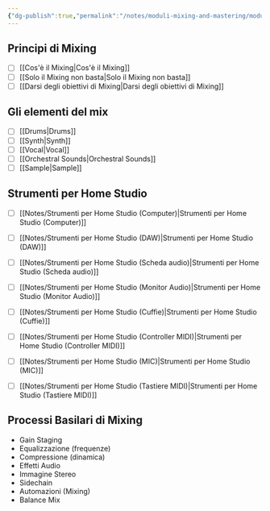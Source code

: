 ```yaml
---
{"dg-publish":true,"permalink":"/notes/moduli-mixing-and-mastering/modulo-introduzione-al-mixing/"}
---
```



## Principi di Mixing

- [ ] [[Cos'è il Mixing\|Cos'è il Mixing]]
- [ ] [[Solo il Mixing non basta\|Solo il Mixing non basta]]
- [ ] [[Darsi degli obiettivi di Mixing\|Darsi degli obiettivi di Mixing]]

## Gli elementi del mix

- [ ] [[Drums\|Drums]]
- [ ] [[Synth\|Synth]]
- [ ] [[Vocal\|Vocal]]
- [ ] [[Orchestral Sounds\|Orchestral Sounds]]
- [ ] [[Sample\|Sample]]

## Strumenti per Home Studio

- [ ] [[Notes/Strumenti per Home Studio (Computer)\|Strumenti per Home Studio (Computer)]]
- [ ] [[Notes/Strumenti per Home Studio (DAW)\|Strumenti per Home Studio (DAW)]]
- [ ] [[Notes/Strumenti per Home Studio (Scheda audio)\|Strumenti per Home Studio (Scheda audio)]]
- [ ] [[Notes/Strumenti per Home Studio (Monitor Audio)\|Strumenti per Home Studio (Monitor Audio)]]
- [ ] [[Notes/Strumenti per Home Studio (Cuffie)\|Strumenti per Home Studio (Cuffie)]]
- [ ] [[Notes/Strumenti per Home Studio (Controller MIDI)\|Strumenti per Home Studio (Controller MIDI)]]
- [ ] [[Notes/Strumenti per Home Studio (MIC)\|Strumenti per Home Studio (MIC)]]
- [ ] [[Notes/Strumenti per Home Studio (Tastiere MIDI)\|Strumenti per Home Studio (Tastiere MIDI)]]


## Processi Basilari di Mixing

- Gain Staging
- Equalizzazione (frequenze)
- Compressione (dinamica)
- Effetti Audio
- Immagine Stereo
- Sidechain
- Automazioni (Mixing)
- Balance Mix
